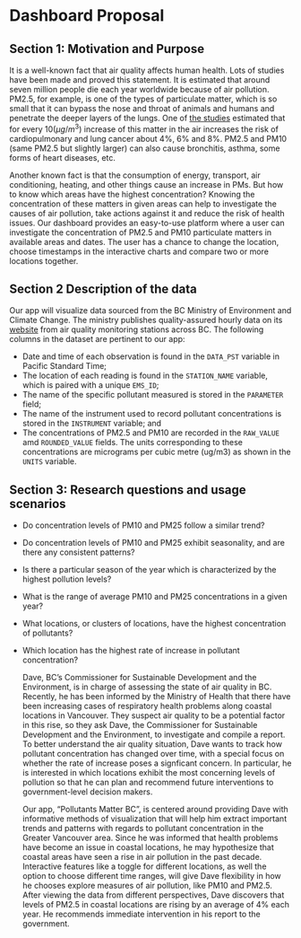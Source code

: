 # Dashboard Proposal

## Section 1:  Motivation and Purpose

It is a well-known fact that air quality affects human health. Lots of studies have been made and proved this statement. It is estimated that around seven million people die each year worldwide because of air pollution. PM2.5, for example, is one of the types of particulate matter, which is so small that it can bypass the nose and throat of animals and humans and penetrate the deeper layers of the lungs. One of [the studies](https://www.ncbi.nlm.nih.gov/pubmed/11879110) estimated that for every $10(μg/m^3)$ increase of this matter in the air increases the risk of cardiopulmonary and lung cancer about 4%, 6% and 8%. PM2.5 and PM10 (same PM2.5 but slightly larger) can also cause bronchitis, asthma, some forms of heart diseases, etc.

Another known fact is that the consumption of energy, transport, air conditioning, heating, and other things cause an increase in PMs. But how to know which areas have the highest concentration? Knowing the concentration of these matters in given areas can help to investigate the causes of air pollution, take actions against it and reduce the risk of health issues. Our dashboard provides an easy-to-use platform where a user can investigate the concentration of PM2.5 and PM10 particulate matters in available areas and dates. The user has a chance to change the location, choose timestamps in the interactive charts and compare two or more locations together.


## Section 2 Description of the data

Our app will visualize data sourced from the BC Ministry of Environment and Climate Change. The ministry publishes quality-assured hourly data on its [website](https://catalogue.data.gov.bc.ca/dataset/77eeadf4-0c19-48bf-a47a-fa9eef01f409) from air quality monitoring stations across BC. The following columns in the dataset are pertinent to our app:
- Date and time of each observation is found in the `DATA_PST` variable in Pacific Standard Time;
- The location of each reading is found in the `STATION_NAME` variable, which is paired with a unique `EMS_ID`;
- The name of the specific pollutant measured is stored in the `PARAMETER` field; 
- The name of the instrument used to record pollutant concentrations is stored in the `INSTRUMENT` variable; and
- The concentrations of PM2.5 and PM10 are recorded in the `RAW_VALUE` amd `ROUNDED_VALUE` fields. The units corresponding to these concentrations are micrograms per cubic metre (ug/m3) as shown in the `UNITS` variable.


## Section 3: Research questions and usage scenarios


- Do concentration levels of PM10 and PM25 follow a similar trend?
- Do concentration levels of PM10 and PM25 exhibit seasonality, and are there any consistent patterns?
- Is there a particular season of the year which is characterized by the highest pollution levels?
- What is the range of average PM10 and PM25 concentrations in a given year?
- What locations, or clusters of locations, have the highest concentration of pollutants? 
- Which location has the highest rate of increase in pollutant concentration?

  Dave, BC’s  Commissioner for Sustainable Development and the Environment, is in charge of assessing the state of air quality in BC. Recently, he has been informed by the Ministry of Health that there have been increasing cases of respiratory health problems along coastal locations in Vancouver. They suspect air quality to be a potential factor in this rise, so they ask Dave, the Commissioner for Sustainable Development and the Environment, to investigate and compile a report. To better understand the air quality situation, Dave wants to track how pollutant concentration has changed over time, with a special focus on whether the rate of increase poses a signficant concern. In particular, he is interested in which locations exhibit the most concerning levels of pollution so that he can plan and recommend future interventions to government-level decision makers.

  Our app, “Pollutants Matter BC”, is centered around providing Dave with informative methods of visualization that will help him extract important trends and patterns with regards to pollutant concentration in the Greater Vancouver area. Since he was informed that health problems have become an issue in coastal locations, he may hypothesize that coastal areas have seen a rise in air pollution in the past decade. Interactive features like a toggle for different locations, as well the option to choose different time ranges, will give Dave flexibility in how he chooses explore measures of air pollution, like PM10 and PM2.5. After viewing the data from different perspectives, Dave discovers that levels of PM2.5 in coastal locations are rising by an average of 4% each year. He recommends immediate intervention in his report to the government.

